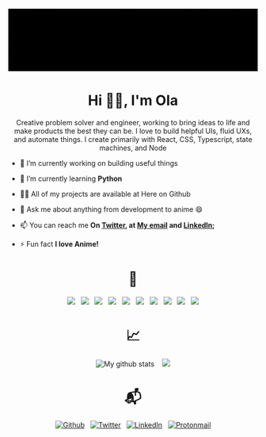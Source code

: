 <!--### Hi there 👋-->

![Animated Banner Gif](./animatedBanner-no-loop.gif)
<h1 align="center">Hi <span align="center">👋🏾</span>, I'm Ola</h1>
<p align="center">Creative problem solver and engineer, working to bring ideas to life and make products the best they can be. I love to build helpful UIs, fluid UXs, and automate things. I create primarily with React, CSS, Typescript, state machines, and Node</p>

<!-- <p align="left"> <a href="https://twitter.com/olaolumustapha" target="blank"><img src="https://img.shields.io/twitter/follow/olaolumustapha?logo=twitter&style=for-the-badge" alt="olaolumustapha" /></a> </p> -->

- 🔭 I’m currently working on building useful things

- 🌱 I’m currently learning **Python**

- 👨‍💻 All of my projects are available at Here on Github

- 💬 Ask me about anything from development to anime 😄

- 📫 You can reach me **On [Twitter](https://twitter.com/OlaoluMustapha), at [My email](mailto:olaolum@pm.me) and [LinkedIn](https://www.linkedin.com/in/olaoluwam/);**

- ⚡ Fun fact **I love Anime!**

<h1 align="center">🤖</h1>
<p align="center">
  <img src="https://img.shields.io/badge/HTML5-E34F26?style=for-the-badge&logo=html5&logoColor=white" />
  &nbsp;  <!-- HTML space code-->
  <img src="https://img.shields.io/badge/CSS3-1572B6?style=for-the-badge&logo=css3&logoColor=white" />
  &nbsp;
  <img src="https://img.shields.io/badge/JavaScript-323330?style=for-the-badge&logo=javascript&logoColor=F7DF1E" />
  &nbsp;
  <img src="https://img.shields.io/badge/TypeScript-007ACC?style=for-the-badge&logo=typescript&logoColor=white" />
  &nbsp;
  <img src="https://img.shields.io/badge/react-%2320232a.svg?style=for-the-badge&logo=react&logoColor=%2361DAFB" />
  &nbsp;
  <img src="https://img.shields.io/badge/node.js-6DA55F?style=for-the-badge&logo=node.js&logoColor=white" />
  &nbsp;
  <img src="https://img.shields.io/badge/tailwindcss-%2338B2AC.svg?style=for-the-badge&logo=tailwind-css&logoColor=white" />
  &nbsp;
  <img src="https://img.shields.io/badge/styled--components-DB7093?style=for-the-badge&logo=styled-components&logoColor=white" />
  &nbsp;
  <img src="https://img.shields.io/badge/SASS-hotpink.svg?style=for-the-badge&logo=SASS&logoColor=white" />
  &nbsp;
  <img src="https://img.shields.io/badge/shell_script-%23121011.svg?style=for-the-badge&logo=gnu-bash&logoColor=white" />
</p>

<h1 align="center">📈</h1>
<p align="center">
  <img src="https://github-readme-stats.vercel.app/api?username=OlaoluwaM&show_icons=true&include_all_commits=true&theme=cobalt&hide_border=true" alt="My github stats" />
  &nbsp;&nbsp;
  <img src="https://github-readme-stats.vercel.app/api/top-langs/?username=OlaoluwaM&layout=compact&theme=cobalt&hide_border=true" />
</p>

<h1 align="center">📬</h1>
<div align="center">
  
  [<img alt="Github" src="https://img.shields.io/badge/GitHub-%23000000.svg?&style=for-the-badge&logo=Github&logoColor=white" />](https://github.com/OlaoluwaM)
  &nbsp;
  [<img alt="Twitter" src="https://img.shields.io/badge/twitter-%231DA1F2.svg?&style=for-the-badge&logo=twitter&logoColor=white" />](https://twitter.com/OlaoluMustapha)
  &nbsp;
  [<img alt="LinkedIn" src="https://img.shields.io/badge/linkedin-%230077B5.svg?style=for-the-badge&logo=linkedin&logoColor=white" />](https://www.linkedin.com/in/olaoluwam/)
  &nbsp;
  [<img alt="Protonmail" src="https://img.shields.io/badge/ProtonMail-8B89CC?style=for-the-badge&logo=protonmail&logoColor=white" />](mailto:olaolum@pm.me)

</div>
